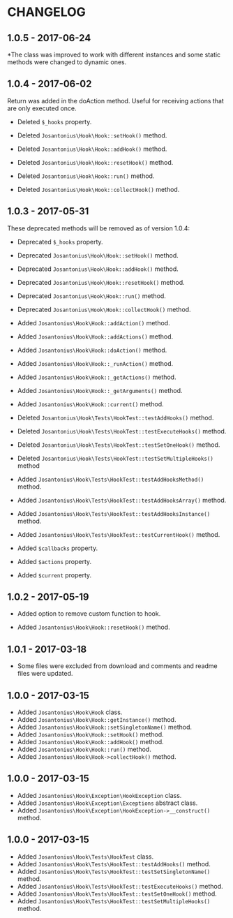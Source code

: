 # CHANGELOG

## 1.0.5 - 2017-06-24

*The class was improved to work with different instances and some static methods were changed to dynamic ones.

## 1.0.4 - 2017-06-02

Return was added in the doAction method. Useful for receiving actions that are only executed once.

* Deleted `$_hooks` property.

* Deleted `Josantonius\Hook\Hook::setHook()` method.
* Deleted `Josantonius\Hook\Hook::addHook()` method.
* Deleted `Josantonius\Hook\Hook::resetHook()` method.
* Deleted `Josantonius\Hook\Hook::run()` method.
* Deleted `Josantonius\Hook\Hook::collectHook()` method.

## 1.0.3 - 2017-05-31

These deprecated methods will be removed as of version 1.0.4:

* Deprecated `$_hooks` property.

* Deprecated `Josantonius\Hook\Hook::setHook()` method.
* Deprecated `Josantonius\Hook\Hook::addHook()` method.
* Deprecated `Josantonius\Hook\Hook::resetHook()` method.
* Deprecated `Josantonius\Hook\Hook::run()` method.
* Deprecated `Josantonius\Hook\Hook::collectHook()` method.

* Added `Josantonius\Hook\Hook::addAction()` method.
* Added `Josantonius\Hook\Hook::addActions()` method.
* Added `Josantonius\Hook\Hook::doAction()` method.
* Added `Josantonius\Hook\Hook::_runAction()` method.
* Added `Josantonius\Hook\Hook::_getActions()` method.
* Added `Josantonius\Hook\Hook::_getArguments()` method.
* Added `Josantonius\Hook\Hook::current()` method.

* Deleted `Josantonius\Hook\Tests\HookTest::testAddHooks()` method.
* Deleted `Josantonius\Hook\Tests\HookTest::testExecuteHooks()` method.
* Deleted `Josantonius\Hook\Tests\HookTest::testSetOneHook()` method.
* Deleted `Josantonius\Hook\Tests\HookTest::testSetMultipleHooks()` method

* Added `Josantonius\Hook\Tests\HookTest::testAddHooksMethod()` method.
* Added `Josantonius\Hook\Tests\HookTest::testAddHooksArray()` method.
* Added `Josantonius\Hook\Tests\HookTest::testAddHooksInstance()` method.
* Added `Josantonius\Hook\Tests\HookTest::testCurrentHook()` method.

* Added `$callbacks` property.
* Added `$actions` property.
* Added `$current` property.

## 1.0.2 - 2017-05-19
* Added option to remove custom function to hook.

* Added `Josantonius\Hook\Hook::resetHook()` method.

## 1.0.1 - 2017-03-18
* Some files were excluded from download and comments and readme files were updated.

## 1.0.0 - 2017-03-15
* Added `Josantonius\Hook\Hook` class.
* Added `Josantonius\Hook\Hook::getInstance()` method.
* Added `Josantonius\Hook\Hook::setSingletonName()` method.
* Added `Josantonius\Hook\Hook::setHook()` method.
* Added `Josantonius\Hook\Hook::addHook()` method.
* Added `Josantonius\Hook\Hook::run()` method.
* Added `Josantonius\Hook\Hook->collectHook()` method.

## 1.0.0 - 2017-03-15
* Added `Josantonius\Hook\Exception\HookException` class.
* Added `Josantonius\Hook\Exception\Exceptions` abstract class.
* Added `Josantonius\Hook\Exception\HookException->__construct()` method.

## 1.0.0 - 2017-03-15
* Added `Josantonius\Hook\Tests\HookTest` class.
* Added `Josantonius\Hook\Tests\HookTest::testAddHooks()` method.
* Added `Josantonius\Hook\Tests\HookTest::testSetSingletonName()` method.
* Added `Josantonius\Hook\Tests\HookTest::testExecuteHooks()` method.
* Added `Josantonius\Hook\Tests\HookTest::testSetOneHook()` method.
* Added `Josantonius\Hook\Tests\HookTest::testSetMultipleHooks()` method.